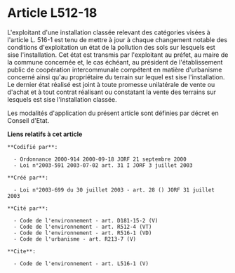 # Article L512-18

L'exploitant d'une installation classée relevant des catégories visées à l'article L. 516-1 est tenu de mettre à jour à
chaque changement notable des conditions d'exploitation un état de la pollution des sols sur lesquels est sise
l'installation. Cet état est transmis par l'exploitant au préfet, au maire de la commune concernée et, le cas échéant, au
président de l'établissement public de coopération intercommunale compétent en matière d'urbanisme concerné ainsi qu'au
propriétaire du terrain sur lequel est sise l'installation. Le dernier état réalisé est joint à toute promesse unilatérale de
vente ou d'achat et à tout contrat réalisant ou constatant la vente des terrains sur lesquels est sise l'installation
classée. 

Les modalités d'application du présent article sont définies par décret en Conseil d'Etat.

**Liens relatifs à cet article**

	**Codifié par**:

	  - Ordonnance 2000-914 2000-09-18 JORF 21 septembre 2000
	  - Loi n°2003-591 2003-07-02 art. 31 I JORF 3 juillet 2003

	**Créé par**:

	  - Loi n°2003-699 du 30 juillet 2003 - art. 28 () JORF 31 juillet 2003

	**Cité par**:

	  - Code de l'environnement - art. D181-15-2 (V)
	  - Code de l'environnement - art. R512-4 (VT)
	  - Code de l'environnement - art. R516-1 (VD)
	  - Code de l'urbanisme - art. R213-7 (V)

	**Cite**:

	  - Code de l'environnement - art. L516-1 (V)
